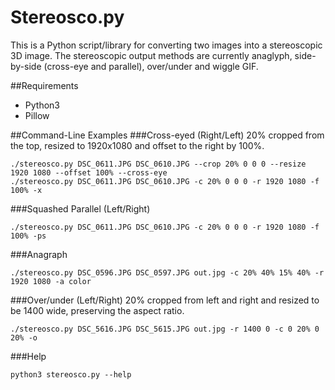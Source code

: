 # Stereosco.py
This is a Python script/library for converting two images into a stereoscopic 3D image.
The stereoscopic output methods are currently anaglyph, side-by-side (cross-eye and parallel), over/under and wiggle GIF.

##Requirements
* Python3
* Pillow

##Command-Line Examples
###Cross-eyed (Right/Left)
20% cropped from the top, resized to 1920x1080 and offset to the right by 100%.
```
./stereosco.py DSC_0611.JPG DSC_0610.JPG --crop 20% 0 0 0 --resize 1920 1080 --offset 100% --cross-eye
./stereosco.py DSC_0611.JPG DSC_0610.JPG -c 20% 0 0 0 -r 1920 1080 -f 100% -x
```

###Squashed Parallel (Left/Right)
```
./stereosco.py DSC_0611.JPG DSC_0610.JPG -c 20% 0 0 0 -r 1920 1080 -f 100% -ps
```

###Anagraph
```
./stereosco.py DSC_0596.JPG DSC_0597.JPG out.jpg -c 20% 40% 15% 40% -r 1920 1080 -a color
```

###Over/under (Left/Right)
20% cropped from left and right and resized to be 1400 wide, preserving the aspect ratio.
```
./stereosco.py DSC_5616.JPG DSC_5615.JPG out.jpg -r 1400 0 -c 0 20% 0 20% -o
```

###Help
```
python3 stereosco.py --help
```
